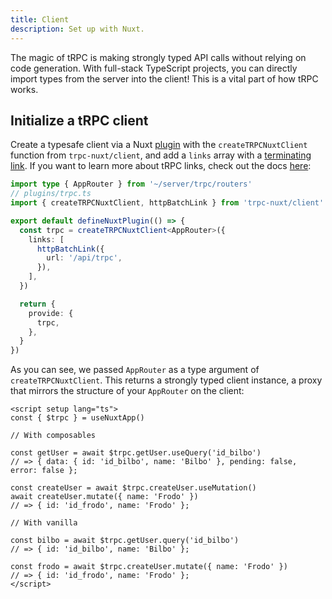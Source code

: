 ```yaml
---
title: Client
description: Set up with Nuxt.
---
```


The magic of tRPC is making strongly typed API calls without relying on code generation. With full-stack TypeScript projects, you can directly import types from the server into the client! This is a vital part of how tRPC works.

## Initialize a tRPC client

Create a typesafe client via a Nuxt [plugin](https://nuxt.com/docs/guide/directory-structure/plugins) with the `createTRPCNuxtClient` function from `trpc-nuxt/client`, and add a `links` array with a [terminating link](https://trpc.io/docs/links#the-terminating-link). If you want to learn more about tRPC links, check out the docs [here](https://trpc.io/docs/links):

```ts
import type { AppRouter } from '~/server/trpc/routers'
// plugins/trpc.ts
import { createTRPCNuxtClient, httpBatchLink } from 'trpc-nuxt/client'

export default defineNuxtPlugin(() => {
  const trpc = createTRPCNuxtClient<AppRouter>({
    links: [
      httpBatchLink({
        url: '/api/trpc',
      }),
    ],
  })

  return {
    provide: {
      trpc,
    },
  }
})
```

As you can see, we passed `AppRouter` as a type argument of `createTRPCNuxtClient`. This returns a strongly typed client instance, a proxy that mirrors the structure of your `AppRouter` on the client:

```vue
<script setup lang="ts">
const { $trpc } = useNuxtApp()

// With composables

const getUser = await $trpc.getUser.useQuery('id_bilbo')
// => { data: { id: 'id_bilbo', name: 'Bilbo' }, pending: false, error: false };

const createUser = await $trpc.createUser.useMutation()
await createUser.mutate({ name: 'Frodo' })
// => { id: 'id_frodo', name: 'Frodo' };

// With vanilla

const bilbo = await $trpc.getUser.query('id_bilbo')
// => { id: 'id_bilbo', name: 'Bilbo' };

const frodo = await $trpc.createUser.mutate({ name: 'Frodo' })
// => { id: 'id_frodo', name: 'Frodo' };
</script>
```
